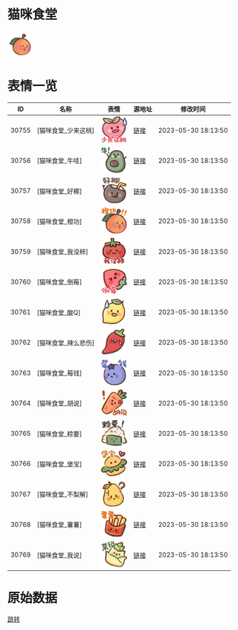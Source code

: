 # 猫咪食堂

<img src="./cover.png" height="60" alt="cover" />

# 表情一览

|ID|名称|表情|源地址|修改时间|
|----|----|----|----|----|
|30755|[猫咪食堂_少来这桃]|<img src="./pic/030755_%5B猫咪食堂_少来这桃%5D.png" height="60" alt="少来这桃"/>|[链接](https://i0.hdslb.com/bfs/garb/0e9586913085ef4e15ed24bc59fcb017233e8690.png)|2023-05-30 18:13:50|
|30756|[猫咪食堂_牛哇]|<img src="./pic/030756_%5B猫咪食堂_牛哇%5D.png" height="60" alt="牛哇"/>|[链接](https://i0.hdslb.com/bfs/garb/8a8f4d19fcdb5a0ed0edc8a0e0334257e8b4a7f1.png)|2023-05-30 18:13:50|
|30757|[猫咪食堂_好椰]|<img src="./pic/030757_%5B猫咪食堂_好椰%5D.png" height="60" alt="好椰"/>|[链接](https://i0.hdslb.com/bfs/garb/5f74e7719786f29cb561a03b665a89843bf5e492.png)|2023-05-30 18:13:50|
|30758|[猫咪食堂_橙功]|<img src="./pic/030758_%5B猫咪食堂_橙功%5D.png" height="60" alt="橙功"/>|[链接](https://i0.hdslb.com/bfs/garb/3c9860f089b37eb7decac4f7e38c24fc797faa09.png)|2023-05-30 18:13:50|
|30759|[猫咪食堂_我没柿]|<img src="./pic/030759_%5B猫咪食堂_我没柿%5D.png" height="60" alt="我没柿"/>|[链接](https://i0.hdslb.com/bfs/garb/f54a0042411224601c3c7e2a0358d5b6aa742323.png)|2023-05-30 18:13:50|
|30760|[猫咪食堂_倒莓]|<img src="./pic/030760_%5B猫咪食堂_倒莓%5D.png" height="60" alt="倒莓"/>|[链接](https://i0.hdslb.com/bfs/garb/3203254fa3d018d57af0d517f1e413e249f10aaa.png)|2023-05-30 18:13:50|
|30761|[猫咪食堂_酸Q]|<img src="./pic/030761_%5B猫咪食堂_酸Q%5D.png" height="60" alt="酸Q"/>|[链接](https://i0.hdslb.com/bfs/garb/f0ba415ebf31fbeea1dac0a4cac6d62e32032c9e.png)|2023-05-30 18:13:50|
|30762|[猫咪食堂_辣么悲伤]|<img src="./pic/030762_%5B猫咪食堂_辣么悲伤%5D.png" height="60" alt="辣么悲伤"/>|[链接](https://i0.hdslb.com/bfs/garb/b7d61965dafc95d088407c90143883392fe7e700.png)|2023-05-30 18:13:50|
|30763|[猫咪食堂_莓钱]|<img src="./pic/030763_%5B猫咪食堂_莓钱%5D.png" height="60" alt="莓钱"/>|[链接](https://i0.hdslb.com/bfs/garb/8148fde2558ec0307349d91a3829d132e64c237b.png)|2023-05-30 18:13:50|
|30764|[猫咪食堂_胡说]|<img src="./pic/030764_%5B猫咪食堂_胡说%5D.png" height="60" alt="胡说"/>|[链接](https://i0.hdslb.com/bfs/garb/848ae6621c5a77bcb95bf344b2f2ce9ce01e0865.png)|2023-05-30 18:13:50|
|30765|[猫咪食堂_粽要]|<img src="./pic/030765_%5B猫咪食堂_粽要%5D.png" height="60" alt="粽要"/>|[链接](https://i0.hdslb.com/bfs/garb/e9dbb291bdae5f78cb7545516ec78f500d814dbb.png)|2023-05-30 18:13:50|
|30766|[猫咪食堂_堡宝]|<img src="./pic/030766_%5B猫咪食堂_堡宝%5D.png" height="60" alt="堡宝"/>|[链接](https://i0.hdslb.com/bfs/garb/1a28f2ea9106ac65fe706d7b48ee610036c173eb.png)|2023-05-30 18:13:50|
|30767|[猫咪食堂_不梨解]|<img src="./pic/030767_%5B猫咪食堂_不梨解%5D.png" height="60" alt="不梨解"/>|[链接](https://i0.hdslb.com/bfs/garb/13260018afd1f787a807f490cbdbb0badbacd924.png)|2023-05-30 18:13:50|
|30768|[猫咪食堂_薯薯]|<img src="./pic/030768_%5B猫咪食堂_薯薯%5D.png" height="60" alt="薯薯"/>|[链接](https://i0.hdslb.com/bfs/garb/1464358bda27599e2d63a4d8d55705bcc15247f1.png)|2023-05-30 18:13:50|
|30769|[猫咪食堂_我说]|<img src="./pic/030769_%5B猫咪食堂_我说%5D.png" height="60" alt="我说"/>|[链接](https://i0.hdslb.com/bfs/garb/62e787e8b39ae41e873cb1339b97cb4da36dacc3.png)|2023-05-30 18:13:50|

# 原始数据

[跳转](./raw.json)

